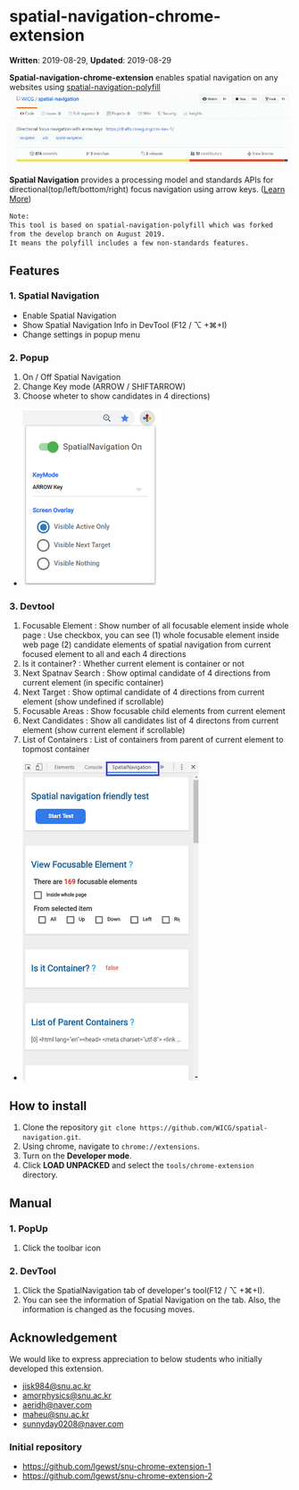 
# spatial-navigation-chrome-extension

**Written**: 2019-08-29, **Updated**: 2019-08-29

**Spatial-navigation-chrome-extension** enables spatial navigation on any websites using [spatial-navigation-polyfill](https://github.com/WICG/spatial-navigation/tree/master/polyfill)
![spatial navigation on any websites](./img2.gif)

**Spatial Navigation** provides a processing model and standards APIs for directional(top/left/bottom/right) focus navigation using arrow keys. ([Learn More](https://wicg.github.io/spatial-navigation/))

```
Note:
This tool is based on spatial-navigation-polyfill which was forked from the develop branch on August 2019.
It means the polyfill includes a few non-standards features.
```
## Features
### 1. Spatial Navigation
- Enable Spatial Navigation
- Show Spatial Navigation Info in DevTool (F12 / ⌥ +⌘+I)
- Change settings in popup menu

### 2. Popup
1. On / Off Spatial Navigation
2. Change Key mode (ARROW / SHIFTARROW)
3. Choose wheter to show candidates in 4 directions)

- ![Popup menu](./img1.png)

### 3. Devtool
1. Focusable Element
: Show number of all focusable element inside whole page
: Use checkbox, you can see (1) whole focusable element inside web page (2) candidate elements of spatial navigation from current focused element to all and each 4 directions
2. Is it container?
: Whether current element is container or not
3. Next Spatnav Search
: Show optimal candidate of 4 directions from current element (in specific container)
4. Next Target
: Show optimal candidate of 4 directions from current element (show undefined if scrollable)
5. Focusable Areas
: Show focusable child elements from current element
6. Next Candidates
: Show all candidates list of 4 directons from current element (show current element if scrollable)
7. List of Containers
: List of containers from parent of current element to topmost container

- ![Devtool](./img3.png)

## How to install
1. Clone the repository `git clone https://github.com/WICG/spatial-navigation.git`.
2. Using chrome, navigate to `chrome://extensions`.
3. Turn on the **Developer mode**.
4. Click **LOAD UNPACKED** and select the `tools/chrome-extension` directory.

## Manual
### 1. PopUp
1. Click the toolbar icon

### 2. DevTool
1. Click the SpatialNavigation tab of developer's tool(F12 / ⌥ +⌘+I).
2. You can see the information of Spatial Navigation on the tab. Also, the information is changed as the focusing moves.


## Acknowledgement

We would like to express appreciation to below students who initially developed this extension.

- jisk984@snu.ac.kr
- amorphysics@snu.ac.kr
- aeridh@naver.com
- maheu@snu.ac.kr
- sunnyday0208@naver.com

### Initial repository
- https://github.com/lgewst/snu-chrome-extension-1
- https://github.com/lgewst/snu-chrome-extension-2
